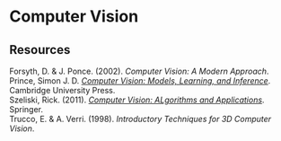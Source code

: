 # Computer Vision

## Resources

Forsyth, D. & J. Ponce. (2002). _Computer Vision: A Modern Approach_.<br>
Prince, Simon J. D. [_Computer Vision: Models, Learning, and Inference_](http://www.computervisionmodels.com/). Cambridge University Press.<br>
Szeliski, Rick. (2011). [_Computer Vision: ALgorithms and Applications_](http://szeliski.org/Book/). Springer.<br>
Trucco, E. & A. Verri. (1998). _Introductory Techniques for 3D Computer Vision_.<br>
